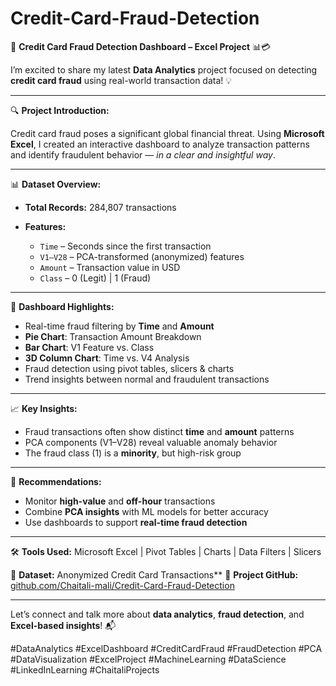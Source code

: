 # Credit-Card-Fraud-Detection

🚨 **Credit Card Fraud Detection Dashboard – Excel Project** 📊💳

I’m excited to share my latest **Data Analytics** project focused on detecting **credit card fraud** using real-world transaction data! 💡

---

🔍 **Project Introduction:**

Credit card fraud poses a significant global financial threat. Using **Microsoft Excel**, I created an interactive dashboard to analyze transaction patterns and identify fraudulent behavior — *in a clear and insightful way*.

---

📊 **Dataset Overview:**

* **Total Records:** 284,807 transactions
* **Features:**

  * `Time` – Seconds since the first transaction
  * `V1–V28` – PCA-transformed (anonymized) features
  * `Amount` – Transaction value in USD
  * `Class` – 0 (Legit) | 1 (Fraud)

---

📌 **Dashboard Highlights:**

* Real-time fraud filtering by **Time** and **Amount**
* **Pie Chart**: Transaction Amount Breakdown
* **Bar Chart**: V1 Feature vs. Class
* **3D Column Chart**: Time vs. V4 Analysis
* Fraud detection using pivot tables, slicers & charts
* Trend insights between normal and fraudulent transactions

---

📈 **Key Insights:**

* Fraud transactions often show distinct **time** and **amount** patterns
* PCA components (V1–V28) reveal valuable anomaly behavior
* The fraud class (1) is a **minority**, but high-risk group

---

🧠 **Recommendations:**

* Monitor **high-value** and **off-hour** transactions
* Combine **PCA insights** with ML models for better accuracy
* Use dashboards to support **real-time fraud detection**

---

🛠️ **Tools Used:**
Microsoft Excel | Pivot Tables | Charts | Data Filters | Slicers

📁 **Dataset:** Anonymized Credit Card Transactions**
🔗 **Project GitHub:** [github.com/Chaitali-mali/Credit-Card-Fraud-Detection](https://github.com/Chaitali-mali/Credit-Card-Fraud-Detection)

---

Let’s connect and talk more about **data analytics**, **fraud detection**, and **Excel-based insights**! 📬

\#DataAnalytics #ExcelDashboard #CreditCardFraud #FraudDetection #PCA #DataVisualization #ExcelProject #MachineLearning #DataScience #LinkedInLearning #ChaitaliProjects



